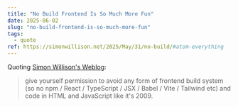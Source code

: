 ```yaml
---
title: "No Build Frontend Is So Much More Fun"
date: 2025-06-02
slug: "no-build-frontend-is-so-much-more-fun"
tags:
  - quote
ref: https://simonwillison.net/2025/May/31/no-build/#atom-everything
---
```


Quoting [Simon Willison's Weblog](https://simonwillison.net/2025/May/31/no-build/#atom-everything):

> give yourself permission to avoid any form of frontend build system (so no npm / React / TypeScript / JSX / Babel / Vite / Tailwind etc) and code in HTML and JavaScript like it's 2009.

